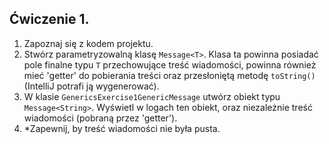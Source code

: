 ## Ćwiczenie 1.
1. Zapoznaj się z kodem projektu.
2. Stwórz parametryzowalną klasę `Message<T>`.
Klasa ta powinna posiadać pole finalne typu `T` przechowujące treść wiadomości,
powinna również mieć 'getter' do pobierania treści 
oraz przesłoniętą metodę `toString()` (IntelliJ potrafi ją wygenerować).
3. W klasie `GenericsExercise1GenericMessage` utwórz obiekt typu `Message<String>`.
Wyświetl w logach ten obiekt, oraz niezależnie treść wiadomości (pobraną przez 'getter').
4. *Zapewnij, by treść wiadomości nie była pusta.
